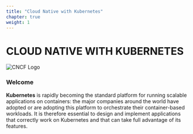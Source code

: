 ```yaml
---
title: "Cloud Native with Kubernetes"
chapter: true
weight: 1
---
```


# CLOUD NATIVE WITH KUBERNETES

![CNCF Logo](https://kcdchennai.github.io/cloudnative-k8s-workshop/images/kcd-front.png "cncf Logo")
### Welcome

**Kubernetes** is rapidly becoming the standard platform for running scalable applications on containers: the major companies around the world have adopted or are adopting this platform to orchestrate their container-based workloads. It is therefore essential to design and implement applications that correctly work on Kubernetes and that can take full advantage of its features.
